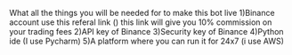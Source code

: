 What all the things you will be needed for to make this bot  live
1)Binance account use this referal link () this link will give you 10% commission on your trading fees
2)API key of Binance
3)Security key of Binance
4)Python ide (I use Pycharm)
5)A platform where you can run it for 24x7 (i use AWS)
